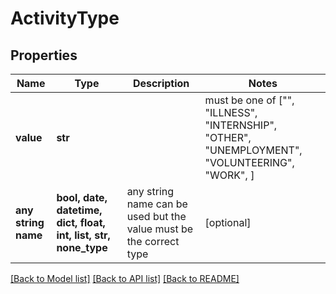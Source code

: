 # ActivityType


## Properties
Name | Type | Description | Notes
------------ | ------------- | ------------- | -------------
**value** | **str** |  |  must be one of ["", "ILLNESS", "INTERNSHIP", "OTHER", "UNEMPLOYMENT", "VOLUNTEERING", "WORK", ]
**any string name** | **bool, date, datetime, dict, float, int, list, str, none_type** | any string name can be used but the value must be the correct type | [optional]

[[Back to Model list]](../README.md#documentation-for-models) [[Back to API list]](../README.md#documentation-for-api-endpoints) [[Back to README]](../README.md)


